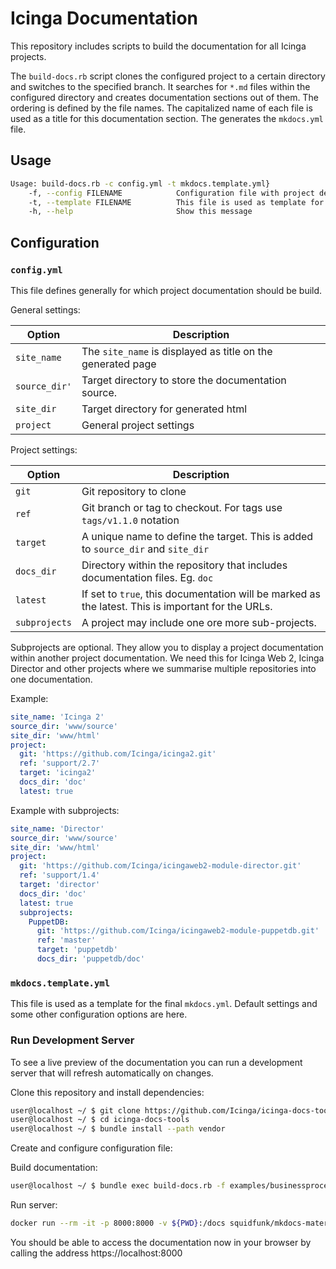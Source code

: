 # Icinga Documentation
This repository includes scripts to build the documentation for all Icinga projects.

The `build-docs.rb` script clones the configured project to a certain directory and switches to the specified
branch. It searches for `*.md` files within the configured directory and creates documentation sections out of them.
The ordering is defined by the file names. The capitalized name of each file is used as a title for this documentation
section. The generates the `mkdocs.yml` file. 

## Usage
``` bash
Usage: build-docs.rb -c config.yml -t mkdocs.template.yml}
    -f, --config FILENAME            Configuration file with project definition. Defaults to "config.yml"
    -t, --template FILENAME          This file is used as template for the generated mkdocs.yaml. Defaults to "mkdocs.template.yml"
    -h, --help                       Show this message
```

## Configuration

### `config.yml`
This file defines generally for which project documentation should be build.


General settings:

| Option        | Description                                                  |
| ------------- | ------------------------------------------------------------ |
| `site_name`   |  The `site_name` is displayed as title on the generated page |
| `source_dir'` | Target directory to store the documentation source.          |
| `site_dir`    | Target directory for generated html                          |
| `project`     | General project settings                                     |


Project settings:

| Option           | Description                                                  |
| --------------- | ------------------------------------------------------------ |
| `git`           | Git repository to clone                                                                               |
| `ref`           | Git branch or tag to checkout. For tags use `tags/v1.1.0` notation                                    |
| `target`        | A unique name to define the target. This is added to `source_dir` and `site_dir`                      |
| `docs_dir`      | Directory within the repository that includes documentation files. Eg. `doc`                          |
| `latest`        | If set to `true`, this documentation will be marked as the latest. This is important for the URLs.    |
| `subprojects`   | A project may include one ore more sub-projects.                                                      |

Subprojects are optional. They allow you to display a project documentation within another project documentation.
We need this for Icinga Web 2, Icinga Director and other projects where we summarise multiple repositories into one documentation.

Example: 

``` yaml
site_name: 'Icinga 2'
source_dir: 'www/source'
site_dir: 'www/html'
project:
  git: 'https://github.com/Icinga/icinga2.git'
  ref: 'support/2.7'
  target: 'icinga2'
  docs_dir: 'doc'
  latest: true
```

Example with subprojects:

``` yaml
site_name: 'Director'
source_dir: 'www/source'
site_dir: 'www/html'
project:
  git: 'https://github.com/Icinga/icingaweb2-module-director.git'
  ref: 'support/1.4'
  target: 'director'
  docs_dir: 'doc'
  latest: true
  subprojects:
    PuppetDB:
      git: 'https://github.com/Icinga/icingaweb2-module-puppetdb.git'
      ref: 'master'
      target: 'puppetdb'
      docs_dir: 'puppetdb/doc'
```

### `mkdocs.template.yml`
This file is used as a template for the final `mkdocs.yml`. Default settings and some other configuration options are
here.

### Run Development Server
To see a live preview of the documentation you can run a development server that will refresh automatically on changes.



Clone this repository and install dependencies:

``` bash
user@localhost ~/ $ git clone https://github.com/Icinga/icinga-docs-tools.git
user@localhost ~/ $ cd icinga-docs-tools
user@localhost ~/ $ bundle install --path vendor
```

Create and configure configuration file:

Build documentation: 

``` bash
user@localhost ~/ $ bundle exec build-docs.rb -f examples/businessprocess-latest.yml
```

Run server: 

``` bash
docker run --rm -it -p 8000:8000 -v ${PWD}:/docs squidfunk/mkdocs-material:6.1.0
```

You should be able to access the documentation now in your browser by calling the address https://localhost:8000
